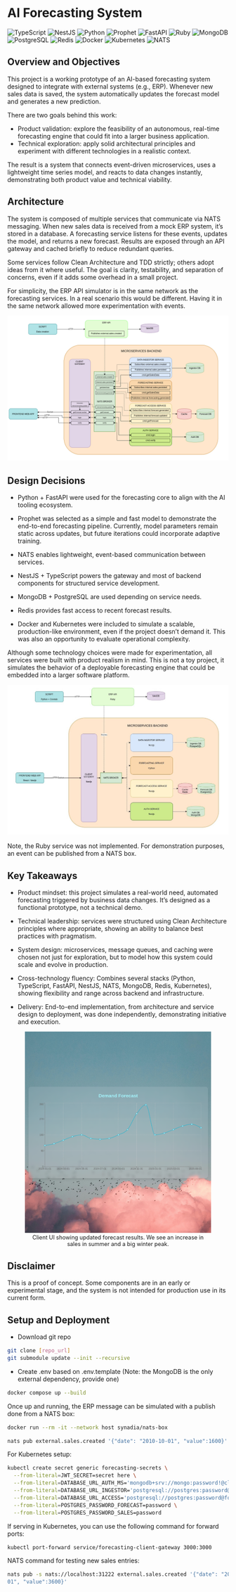 # AI Forecasting System

<!-- Languages & Frameworks -->
![TypeScript](https://img.shields.io/badge/TypeScript-3178C6?style=for-the-badge&logo=typescript&logoColor=white)
![NestJS](https://img.shields.io/badge/NestJS-E0234E?style=for-the-badge&logo=nestjs&logoColor=white)
![Python](https://img.shields.io/badge/Python-3776AB?style=for-the-badge&logo=python&logoColor=white)
![Prophet](https://img.shields.io/badge/Prophet-231F20?style=for-the-badge&logo=python&logoColor=white)
![FastAPI](https://img.shields.io/badge/FastAPI-009688?style=for-the-badge&logo=fastapi&logoColor=white)
![Ruby](https://img.shields.io/badge/Ruby-CC342D?style=for-the-badge&logo=ruby&logoColor=white)
![MongoDB](https://img.shields.io/badge/MongoDB-47A248?style=for-the-badge&logo=mongodb&logoColor=white)
![PostgreSQL](https://img.shields.io/badge/PostgreSQL-4169E1?style=for-the-badge&logo=postgresql&logoColor=white)
![Redis](https://img.shields.io/badge/Redis-DC382D?style=for-the-badge&logo=redis&logoColor=white)
![Docker](https://img.shields.io/badge/Docker-2496ED?style=for-the-badge&logo=docker&logoColor=white)
![Kubernetes](https://img.shields.io/badge/Kubernetes-326CE5?style=for-the-badge&logo=kubernetes&logoColor=white)
![NATS](https://img.shields.io/badge/NATS-0056A3?style=for-the-badge&logo=nats.io&logoColor=white)

## Overview and Objectives

This project is a working prototype of an AI-based forecasting system designed to integrate with external systems (e.g., ERP). Whenever new sales data is saved, the system automatically updates the forecast model and generates a new prediction.

There are two goals behind this work:

- Product validation: explore the feasibility of an autonomous, real-time forecasting engine that could fit into a larger business application.
- Technical exploration: apply solid architectural principles and experiment with different technologies in a realistic context.

The result is a system that connects event-driven microservices, uses a lightweight time series model, and reacts to data changes instantly, demonstrating both product value and technical viability.


## Architecture

The system is composed of multiple services that communicate via NATS messaging. When new sales data is received from a mock ERP system, it’s stored in a database. A forecasting service listens for these events, updates the model, and returns a new forecast. Results are exposed through an API gateway and cached briefly to reduce redundant queries.

Some services follow Clean Architecture and TDD strictly; others adopt ideas from it where useful. The goal is clarity, testability, and separation of concerns, even if it adds some overhead in a small project.

For simplicity, the ERP API simulator is in the same network as the forecasting services. In a real scenario this would be different. Having it in the same network allowed more experimentation with events.


<img src="public/Flow_diagram.png" alt="Flow diagram" >


## Design Decisions

- Python + FastAPI were used for the forecasting core to align with the AI tooling ecosystem.

- Prophet was selected as a simple and fast model to demonstrate the end-to-end forecasting pipeline. Currently, model parameters remain static across updates, but future iterations could incorporate adaptive training.

- NATS enables lightweight, event-based communication between services.

- NestJS + TypeScript powers the gateway and most of backend components for structured service development.

- MongoDB + PostgreSQL are used depending on service needs.

- Redis provides fast access to recent forecast results.

- Docker and Kubernetes were included to simulate a scalable, production-like environment, even if the project doesn’t demand it. This was also an opportunity to evaluate operational complexity.

Although some technology choices were made for experimentation, all services were built with product realism in mind. This is not a toy project, it simulates the behavior of a deployable forecasting engine that could be embedded into a larger software platform.

<img src="public/Technology_diagram.jpg" alt="Technologies" >

Note, the Ruby service was not implemented. For demonstration purposes, an event can be published from a NATS box.

## Key Takeaways

- Product mindset: this project simulates a real-world need, automated forecasting triggered by business data changes. It’s designed as a functional prototype, not a technical demo.

- Technical leadership: services were structured using Clean Architecture principles where appropriate, showing an ability to balance best practices with pragmatism.

- System design: microservices, message queues, and caching were chosen not just for exploration, but to model how this system could scale and evolve in production.

- Cross-technology fluency: Combines several stacks (Python, TypeScript, FastAPI, NestJS, NATS, MongoDB, Redis, Kubernetes), showing flexibility and range across backend and infrastructure.

- Delivery: End-to-end implementation, from architecture and service design to deployment, was done independently, demonstrating initiative and execution.

<figure>
  <img src="public/client.png" alt="Screenshot of the forecasting" >
  <figcaption style="text-align: center; font-size: 0.9em;">Client UI showing updated forecast results. We see an increase in sales in summer and a big winter peak.</figcaption>
</figure>


## Disclaimer

This is a proof of concept. Some components are in an early or experimental stage, and the system is not intended for production use in its current form.

## Setup and Deployment

- Download git repo
```bash
git clone [repo_url]
git submodule update --init --recursive
```

- Create .env based on .env.template (Note: the MongoDB is the only external dependency, provide one)

```bash
docker compose up --build
```

Once up and running, the ERP message can be simulated with a publish done from a NATS box:

```bash
docker run --rm -it --network host synadia/nats-box
```

```bash
nats pub external.sales.created '{"date": "2010-10-01", "value":1600}'
```

For Kubernetes setup:
```bash
kubectl create secret generic forecasting-secrets \
  --from-literal=JWT_SECRET=secret here \
  --from-literal=DATABASE_URL_AUTH_MS='mongodb+srv://mongo:password!@cluster0.vbyls1l.mongodb.net/users?retryWrites=true&w=majority&appName=Cluster0' \
  --from-literal=DATABASE_URL_INGESTOR='postgresql://postgres:password@forecasting-sales-database:5432/salesdb' \
  --from-literal=DATABASE_URL_ACCESS='postgresql://postgres:password@forecasting-forecast-database:5431/forecastdb' \
  --from-literal=POSTGRES_PASSWORD_FORECAST=password \
  --from-literal=POSTGRES_PASSWORD_SALES=password
  ```

If serving in Kubernetes, you can use the following command for forward ports:
```bash
kubectl port-forward service/forecasting-client-gateway 3000:3000
```

NATS command for testing new sales entries:
```bash
nats pub -s nats://localhost:31222 external.sales.created '{"date": "2011-01-
01", "value":3600}'
```
